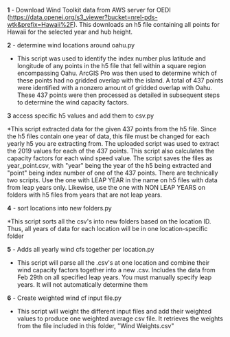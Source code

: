 **1** - Download Wind Toolkit data from AWS server for OEDI (https://data.openei.org/s3_viewer?bucket=nrel-pds-wtk&prefix=Hawaii%2F). This downloads an h5 file containing all points for Hawaii for the selected year and hub height.  

**2** - determine wind locations around oahu.py

* This script was used to identify the index number plus latitude and longitude of any points in the h5 file that fell within a square region encompassing Oahu. ArcGIS Pro was then used to determine which of these points had no gridded overlap with the island. A total of 437 points were identified with a nonzero amount of gridded overlap with Oahu. These 437 points were then processed as detailed in subsequent steps to determine the wind capacity factors.

**3** access specific h5 values and add them to csv.py

*This script extracted data for the given 437 points from the h5 file. Since the h5 files contain one year of data, this file must be changed for each yearly h5 you are extracting from. The uploaded script was used to extract the 2019 values for each of the 437 points. This script also calculates the capacity factors for each wind speed value. The script saves the files as year_point.csv, with "year" being the year of the h5 being extracted and "point" being index number of one of the 437 points. There are technically two scripts. Use the one with LEAP YEAR in the name on h5 files with data from leap years only. Likewise, use the one with NON LEAP YEARS on folders with h5 files from years that are not leap years.

**4** - sort locations into new folders.py

*This script sorts all the csv's into new folders based on the location ID. Thus, all years of data for each location will be in one location-specific folder

**5** - Adds all yearly wind cfs together per location.py

* This script will parse all the .csv's at one location and combine their wind capacity factors together into a new .csv. Includes the data from Feb 29th on all specified leap years. You must manually specify leap years. It will not automatically determine them

**6** - Create weighted wind cf input file.py

* This script will weight the different input files and add their weighted values to produce one weighted average csv file. It retrieves the weights from the file included in this folder, "Wind Weights.csv"
